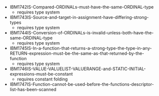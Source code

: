 * IBM1742IS-Compared-ORDINALs-must-have-the-same-ORDINAL-type
  * requires type system
* IBM1743IS-Source-and-target-in-assignment-have-differing-strong-types
  * requires type system
* IBM1744IS-Conversion-of-ORDINALs-is-invalid-unless-both-have-the-same-ORDINAL-type
  * requires type system
* IBM1745IS-In-a-function-that-returns-a-strong-type-the-type-in-any-RETURN-expression-must-be-the-same-as-that-returned-by-the-function
  * requires type system 
* IBM1746IS-VALUE-VALUELIST-VALUERANGE-and-STATIC-INITIAL-expressions-must-be-constant
  * requires constant folding
* IBM1747IS-Function-cannot-be-used-before-the-functions-descriptor-list-has-been-scanned